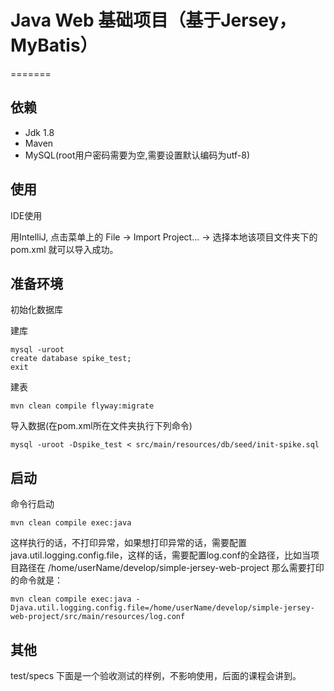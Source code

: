 # Java Web 基础项目（基于Jersey，MyBatis）

=======

## 依赖

- Jdk 1.8
- Maven
- MySQL(root用户密码需要为空,需要设置默认编码为utf-8)

## 使用

IDE使用

用IntelliJ, 点击菜单上的 File -> Import Project... -> 选择本地该项目文件夹下的pom.xml 就可以导入成功。

## 准备环境

初始化数据库

建库
    
    mysql -uroot
    create database spike_test;
    exit

建表

    mvn clean compile flyway:migrate

导入数据(在pom.xml所在文件夹执行下列命令)

    
    mysql -uroot -Dspike_test < src/main/resources/db/seed/init-spike.sql

## 启动

命令行启动

    mvn clean compile exec:java

这样执行的话，不打印异常，如果想打印异常的话，需要配置java.util.logging.config.file，这样的话，需要配置log.conf的全路径，比如当项目路径在 /home/userName/develop/simple-jersey-web-project
那么需要打印的命令就是：

    mvn clean compile exec:java -Djava.util.logging.config.file=/home/userName/develop/simple-jersey-web-project/src/main/resources/log.conf


## 其他
    
test/specs 下面是一个验收测试的样例，不影响使用，后面的课程会讲到。

